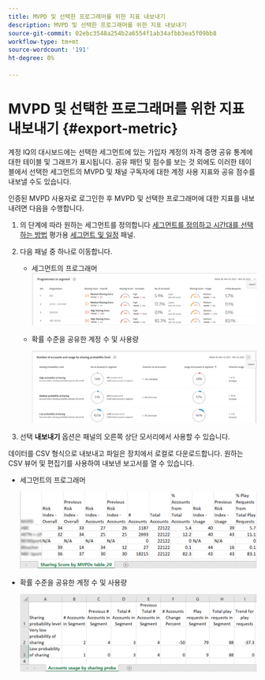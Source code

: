 ```yaml
---
title: MVPD 및 선택한 프로그래머를 위한 지표 내보내기
description: MVPD 및 선택한 프로그래머를 위한 지표 내보내기
source-git-commit: 02ebc3548a254b2a6554f1ab34afbb3ea5f09bb8
workflow-type: tm+mt
source-wordcount: '191'
ht-degree: 0%

---
```


# MVPD 및 선택한 프로그래머를 위한 지표 내보내기 {#export-metric}

계정 IQ의 대시보드에는 선택한 세그먼트에 있는 가입자 계정의 자격 증명 공유 통계에 대한 테이블 및 그래프가 표시됩니다. 공유 패턴 및 점수를 보는 것 외에도 이러한 테이블에서 선택한 세그먼트의 MVPD 및 채널 구독자에 대한 계정 사용 지표와 공유 점수를 내보낼 수도 있습니다.

인증된 MVPD 사용자로 로그인한 후 MVPD 및 선택한 프로그래머에 대한 지표를 내보내려면 다음을 수행합니다.

1. 의 단계에 따라 원하는 세그먼트를 정의합니다 [세그먼트를 정의하고 시간대를 선택하는 방법](/help/AccountIQ/howto-select-segment-timeframe.md) 평가용 [세그먼트 및 일정](/help/AccountIQ/segments-timeframe.md) 패널.

1. 다음 패널 중 하나로 이동합니다.

   * 세그먼트의 프로그래머
     ![](assets/prog-segment-export-option.png)

   * 확률 수준을 공유한 계정 수 및 사용량

     ![](assets/progr-usage-panel-export.png)

1. 선택 **내보내기** 옵션은 패널의 오른쪽 상단 모서리에서 사용할 수 있습니다.

데이터를 CSV 형식으로 내보내고 파일은 장치에서 로컬로 다운로드합니다. 원하는 CSV 뷰어 및 편집기를 사용하여 내보낸 보고서를 열 수 있습니다.

* 세그먼트의 프로그래머

  ![](assets/export-progr-in-seg.png)


* 확률 수준을 공유한 계정 수 및 사용량

  ![](assets/export-acc-usage.png)
